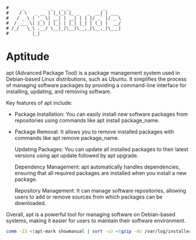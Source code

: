 ```text
#     _          _   _ _             _
#    / \   _ __ | |_(_) |_ _   _  __| | ___
#   / _ \ | '_ \| __| | __| | | |/ _` |/ _ \
#  / ___ \| |_) | |_| | |_| |_| | (_| |  __/
# /_/   \_\ .__/ \__|_|\__|\__,_|\__,_|\___|
#         |_|
```

Aptitude
=========

apt (Advanced Package Tool) is a package management system used in Debian-based Linux
distributions, such as Ubuntu. It simplifies the process of managing software packages
by providing a command-line interface for installing, updating, and removing software.

Key features of apt include:
- Package Installation: You can easily install new software packages from repositories
    using commands like apt install package_name.
- Package Removal: It allows you to remove installed packages with commands like apt
    remove package_name.

    Updating Packages: You can update all installed packages to their latest versions using apt update followed by apt upgrade.

    Dependency Management: apt automatically handles dependencies, ensuring that all required packages are installed when you install a new package.

    Repository Management: It can manage software repositories, allowing users to add or remove sources from which packages can be downloaded.

Overall, apt is a powerful tool for managing software on Debian-based systems, making it easier for users to maintain their software environment.

```bash
comm -23 <(apt-mark showmanual | sort -u) <(gzip -dc /var/log/installer/initial-status.gz | sed -n 's/^Package: //p' | sort -u)
```
